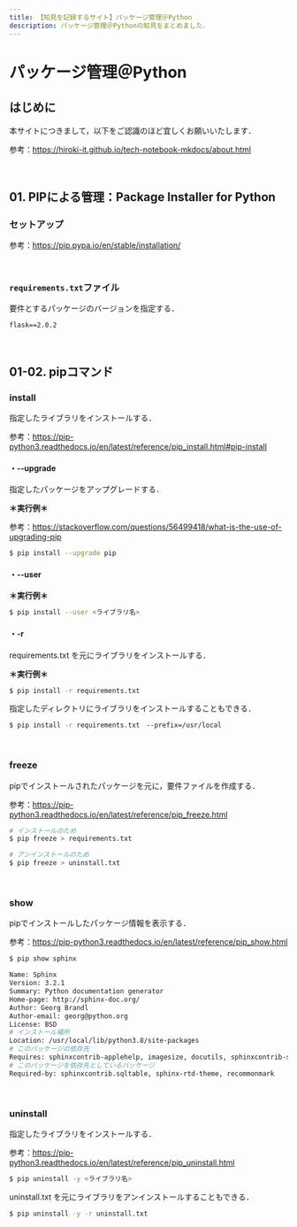 ```yaml
---
title: 【知見を記録するサイト】パッケージ管理＠Python
description: パッケージ管理＠Pythonの知見をまとめました．
---
```


# パッケージ管理＠Python

## はじめに

本サイトにつきまして，以下をご認識のほど宜しくお願いいたします．

参考：https://hiroki-it.github.io/tech-notebook-mkdocs/about.html

<br>

## 01. PIPによる管理：Package Installer for Python

### セットアップ

参考：https://pip.pypa.io/en/stable/installation/

<br>

### ```requirements.txt```ファイル

要件とするパッケージのバージョンを指定する．

```
flask==2.0.2
```

<br>

## 01-02. pipコマンド

### install

指定したライブラリをインストールする．

参考：https://pip-python3.readthedocs.io/en/latest/reference/pip_install.html#pip-install

#### ・--upgrade

指定したパッケージをアップグレードする．


**＊実行例＊**

参考：https://stackoverflow.com/questions/56499418/what-is-the-use-of-upgrading-pip

```bash
$ pip install --upgrade pip
```

#### ・--user

**＊実行例＊**

```bash
$ pip install --user <ライブラリ名>
```

#### ・-r

requirements.txt を元にライブラリをインストールする．

**＊実行例＊**

```bash
$ pip install -r requirements.txt
```
指定したディレクトリにライブラリをインストールすることもできる．

```bash
$ pip install -r requirements.txt　--prefix=/usr/local
```

<br>

### freeze

pipでインストールされたパッケージを元に，要件ファイルを作成する．

参考：https://pip-python3.readthedocs.io/en/latest/reference/pip_freeze.html

```bash
# インストールのため
$ pip freeze > requirements.txt

# アンインストールのため
$ pip freeze > uninstall.txt
```

<br>

### show

pipでインストールしたパッケージ情報を表示する．

参考：https://pip-python3.readthedocs.io/en/latest/reference/pip_show.html

```bash
$ pip show sphinx

Name: Sphinx
Version: 3.2.1
Summary: Python documentation generator
Home-page: http://sphinx-doc.org/
Author: Georg Brandl
Author-email: georg@python.org
License: BSD
# インストール場所
Location: /usr/local/lib/python3.8/site-packages
# このパッケージの依存先
Requires: sphinxcontrib-applehelp, imagesize, docutils, sphinxcontrib-serializinghtml, snowballstemmer, sphinxcontrib-htmlhelp, sphinxcontrib-devhelp, sphinxcontrib-jsmath, setuptools, packaging, Pygments, babel, alabaster, sphinxcontrib-qthelp, requests, Jinja2
# このパッケージを依存先としているパッケージ
Required-by: sphinxcontrib.sqltable, sphinx-rtd-theme, recommonmark
```

<br>

### uninstall

指定したライブラリをインストールする．

参考：https://pip-python3.readthedocs.io/en/latest/reference/pip_uninstall.html

```bash
$ pip uninstall -y <ライブラリ名>
```

uninstall.txt を元にライブラリをアンインストールすることもできる．

```bash
$ pip uninstall -y -r uninstall.txt
```

<br>
